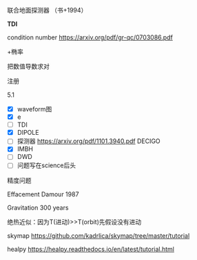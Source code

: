 联合地面探测器 （书+1994）

**TDI**

condition number https://arxiv.org/pdf/gr-qc/0703086.pdf

+椭率

把数值导数求对

注册



5.1

- [x] waveform图
- [x] e
- [ ] TDI
- [x] DIPOLE
- [ ] 探测器 https://arxiv.org/pdf/1101.3940.pdf DECIGO
- [x] IMBH
- [ ] DWD
- [ ] 问题写在science后头

精度问题







Effacement Damour 1987 

Gravitation 300 years



绝热近似：因为T(进动)>>T(orbit)先假设没有进动



skymap https://github.com/kadrlica/skymap/tree/master/tutorial

healpy https://healpy.readthedocs.io/en/latest/tutorial.html   









